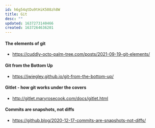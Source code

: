 ```yaml
---
id: h6g54qtDu9tHiK508zh8W
title: Git
desc: ""
updated: 1637273140466
created: 1637264636201
---
```


#### The elements of git

- https://cuddly-octo-palm-tree.com/posts/2021-09-19-git-elements/

#### Git from the Bottom Up

- https://jwiegley.github.io/git-from-the-bottom-up/

#### Gitlet - how git works under the covers

- http://gitlet.maryrosecook.com/docs/gitlet.html

#### Commits are snapshots, not diffs

- https://github.blog/2020-12-17-commits-are-snapshots-not-diffs/
